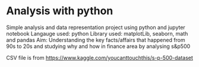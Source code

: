 # Analysis with python
Simple analysis and data representation project using python and jupyter notebook
Langauge used: python
Library used: matplotLib, seaborn, math and pandas
Aim: Understanding the key facts/affairs that happened from 90s to 20s and studying why and how in finance area by analysing s&p500

CSV file is from https://www.kaggle.com/youcanttouchthis/s-p-500-dataset
